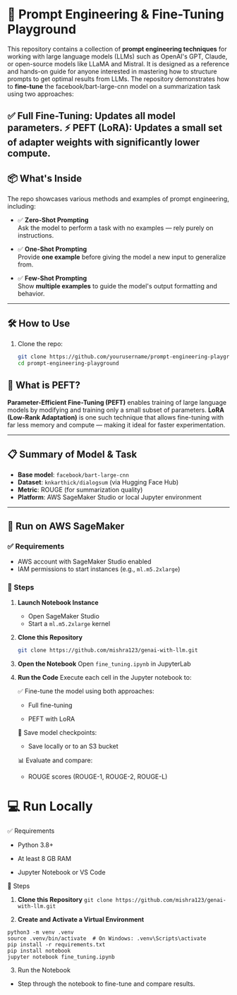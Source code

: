 
# 🧠 Prompt Engineering & Fine-Tuning Playground 

This repository contains a collection of **prompt engineering techniques** for working with large language models (LLMs) such as OpenAI's GPT, Claude, or open-source models like LLaMA and Mistral. It is designed as a reference and hands-on guide for anyone interested in mastering how to structure prompts to get optimal results from LLMs. The repository demonstrates how to **fine-tune** the facebook/bart-large-cnn model on a summarization task using two approaches:

✅ Full Fine-Tuning: Updates all model parameters.
⚡ PEFT (LoRA): Updates a small set of adapter weights with significantly lower compute.
---

## 📦 What's Inside

The repo showcases various methods and examples of prompt engineering, including:

- ✅ **Zero-Shot Prompting**  
  Ask the model to perform a task with no examples — rely purely on instructions.

- ✅ **One-Shot Prompting**  
  Provide **one example** before giving the model a new input to generalize from.

- ✅ **Few-Shot Prompting**  
  Show **multiple examples** to guide the model's output formatting and behavior.



---

## 🛠 How to Use

1. Clone the repo:
   ```bash
   git clone https://github.com/yourusername/prompt-engineering-playground.git
   cd prompt-engineering-playground

## 🧠 What is PEFT?

**Parameter-Efficient Fine-Tuning (PEFT)** enables training of large language models by modifying and training only a small subset of parameters. **LoRA (Low-Rank Adaptation)** is one such technique that allows fine-tuning with far less memory and compute — making it ideal for faster experimentation.

---

## 📋 Summary of Model & Task

- **Base model**: `facebook/bart-large-cnn`
- **Dataset**: `knkarthick/dialogsum` (via Hugging Face Hub)
- **Metric**: ROUGE (for summarization quality)
- **Platform**: AWS SageMaker Studio or local Jupyter environment

---

## 🚀 Run on AWS SageMaker

### ✅ Requirements

- AWS account with SageMaker Studio enabled
- IAM permissions to start instances (e.g., `ml.m5.2xlarge`)

### 🧾 Steps

1. **Launch Notebook Instance**
   - Open SageMaker Studio
   - Start a `ml.m5.2xlarge` kernel

2. **Clone this Repository**
   ```bash
   git clone https://github.com/mishra123/genai-with-llm.git
3. **Open the Notebook**
   Open ```fine_tuning.ipynb``` in JupyterLab

4. **Run the Code**
    Execute each cell in the Jupyter notebook to:

    ✅ Fine-tune the model using both approaches:

   - Full fine-tuning

   - PEFT with LoRA

    💾 Save model checkpoints:

   - Save locally or to an S3 bucket

    📊 Evaluate and compare:

   - ROUGE scores (ROUGE-1, ROUGE-2, ROUGE-L)

# 💻 Run Locally
✅ Requirements
  - Python 3.8+

  - At least 8 GB RAM 

  - Jupyter Notebook or VS Code

🧾 Steps
 1. **Clone this Repository**
     ```git clone https://github.com/mishra123/genai-with-llm.git```
    
 2. **Create and Activate a Virtual Environment**
  ```
  python3 -m venv .venv
  source .venv/bin/activate  # On Windows: .venv\Scripts\activate
  pip install -r requirements.txt
  pip install notebook
  jupyter notebook fine_tuning.ipynb
```
 3. Run the Notebook
  - Step through the notebook to fine-tune and compare results.
